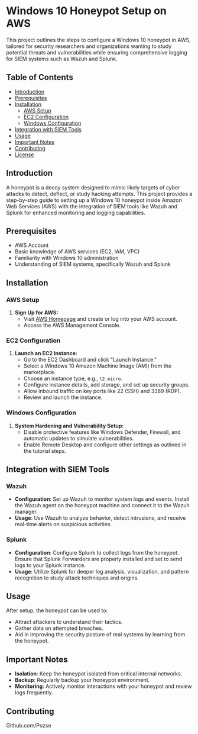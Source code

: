 # Windows 10 Honeypot Setup on AWS

This project outlines the steps to configure a Windows 10 honeypot in AWS, tailored for security researchers and organizations wanting to study potential threats and vulnerabilities while ensuring comprehensive logging for SIEM systems such as Wazuh and Splunk.

## Table of Contents

- [Introduction](#introduction)
- [Prerequisites](#prerequisites)
- [Installation](#installation)
  - [AWS Setup](#aws-setup)
  - [EC2 Configuration](#ec2-configuration)
  - [Windows Configuration](#windows-configuration)
- [Integration with SIEM Tools](#integration-with-siem-tools)
- [Usage](#usage)
- [Important Notes](#important-notes)
- [Contributing](#contributing)
- [License](#license)

## Introduction

A honeypot is a decoy system designed to mimic likely targets of cyber attacks to detect, deflect, or study hacking attempts. This project provides a step-by-step guide to setting up a Windows 10 honeypot inside Amazon Web Services (AWS) with the integration of SIEM tools like Wazuh and Splunk for enhanced monitoring and logging capabilities.

## Prerequisites

- AWS Account
- Basic knowledge of AWS services (EC2, IAM, VPC)
- Familiarity with Windows 10 administration
- Understanding of SIEM systems, specifically Wazuh and Splunk

## Installation

### AWS Setup

1. **Sign Up for AWS:**
   - Visit [AWS Homepage](https://aws.amazon.com/) and create or log into your AWS account.
   - Access the AWS Management Console.

### EC2 Configuration

1. **Launch an EC2 Instance:**
   - Go to the EC2 Dashboard and click "Launch Instance."
   - Select a Windows 10 Amazon Machine Image (AMI) from the marketplace.
   - Choose an instance type, e.g., `t2.micro`.
   - Configure instance details, add storage, and set up security groups.
   - Allow inbound traffic on key ports like 22 (SSH) and 3389 (RDP).
   - Review and launch the instance.

### Windows Configuration

1. **System Hardening and Vulnerability Setup:**
   - Disable protective features like Windows Defender, Firewall, and automatic updates to simulate vulnerabilities.
   - Enable Remote Desktop and configure other settings as outlined in the tutorial steps.

## Integration with SIEM Tools

### Wazuh

- **Configuration**: Set up Wazuh to monitor system logs and events. Install the Wazuh agent on the honeypot machine and connect it to the Wazuh manager.
- **Usage**: Use Wazuh to analyze behavior, detect intrusions, and receive real-time alerts on suspicious activities.

### Splunk

- **Configuration**: Configure Splunk to collect logs from the honeypot. Ensure that Splunk Forwarders are properly installed and set to send logs to your Splunk instance.
- **Usage**: Utilize Splunk for deeper log analysis, visualization, and pattern recognition to study attack techniques and origins.

## Usage

After setup, the honeypot can be used to:
- Attract attackers to understand their tactics.
- Gather data on attempted breaches.
- Aid in improving the security posture of real systems by learning from the honeypot.

## Important Notes

- **Isolation**: Keep the honeypot isolated from critical internal networks.
- **Backup**: Regularly backup your honeypot environment.
- **Monitoring**: Actively monitor interactions with your honeypot and review logs frequently.

## Contributing

Github.com/Pozse
